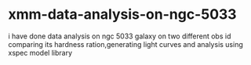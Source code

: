 # xmm-data-analysis-on-ngc-5033
i have done data analysis  on ngc 5033 galaxy on two different obs id comparing its hardness ration,generating light curves and analysis using
xspec model library

